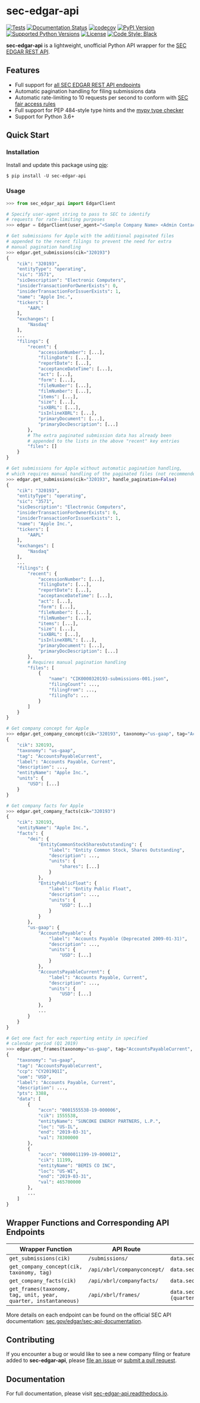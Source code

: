 # sec-edgar-api

[![Tests](https://github.com/jadchaar/sec-edgar-api/actions/workflows/continuous_integration.yml/badge.svg)](https://github.com/jadchaar/sec-edgar-api/actions/workflows/continuous_integration.yml)
[![Documentation Status](https://readthedocs.org/projects/sec-edgar-api/badge/?version=latest)](https://sec-edgar-api.readthedocs.io/en/latest/?badge=latest)
[![codecov](https://codecov.io/gh/jadchaar/sec-edgar-api/branch/main/graph/badge.svg?token=0WLWU3SZKE)](https://codecov.io/gh/jadchaar/sec-edgar-api)
[![PyPI Version](https://img.shields.io/pypi/v/sec-edgar-api.svg)](https://pypi.org/project/sec-edgar-api/)
[![Supported Python Versions](https://img.shields.io/pypi/pyversions/sec-edgar-api.svg)](https://pypi.org/project/sec-edgar-api/)
[![License](https://img.shields.io/pypi/l/sec-edgar-api.svg)](https://pypi.org/project/sec-edgar-api/)
[![Code Style: Black](https://img.shields.io/badge/code%20style-black-000000.svg)](https://github.com/python/black)

**sec-edgar-api** is a lightweight, unofficial Python API wrapper for the [SEC EDGAR REST API](https://www.sec.gov/edgar/sec-api-documentation).

## Features

- Full support for [all SEC EDGAR REST API endpoints](#wrapper-functions-and-corresponding-api-endpoints)
- Automatic pagination handling for filing submissions data
- Automatic rate-limiting to 10 requests per second to conform with [SEC fair access rules](https://www.sec.gov/developer)
- Full support for PEP 484-style type hints and the [mypy type checker](https://mypy.readthedocs.io/en/stable/)
- Support for Python 3.6+

## Quick Start

### Installation

Install and update this package using [pip](https://pip.pypa.io/en/stable/getting-started/):

```console
$ pip install -U sec-edgar-api
```

### Usage

```python
>>> from sec_edgar_api import EdgarClient

# Specify user-agent string to pass to SEC to identify
# requests for rate-limiting purposes
>>> edgar = EdgarClient(user_agent="<Sample Company Name> <Admin Contact>@<Sample Company Domain>")

# Get submissions for Apple with the additional paginated files
# appended to the recent filings to prevent the need for extra
# manual pagination handling
>>> edgar.get_submissions(cik="320193")
{
    "cik": "320193",
    "entityType": "operating",
    "sic": "3571",
    "sicDescription": "Electronic Computers",
    "insiderTransactionForOwnerExists": 0,
    "insiderTransactionForIssuerExists": 1,
    "name": "Apple Inc.",
    "tickers": [
        "AAPL"
    ],
    "exchanges": [
        "Nasdaq"
    ],
    ...
    "filings": {
        "recent": {
            "accessionNumber": [...],
            "filingDate": [...],
            "reportDate": [...],
            "acceptanceDateTime": [...],
            "act": [...],
            "form": [...],
            "fileNumber": [...],
            "filmNumber": [...],
            "items": [...],
            "size": [...],
            "isXBRL": [...],
            "isInlineXBRL": [...],
            "primaryDocument": [...],
            "primaryDocDescription": [...]
        },
        # The extra paginated submission data has already been
        # appended to the lists in the above "recent" key entries
        "files": []
    }
}

# Get submissions for Apple without automatic pagination handling,
# which requires manual handling of the paginated files (not recommended)
>>> edgar.get_submissions(cik="320193", handle_pagination=False)
{
    "cik": "320193",
    "entityType": "operating",
    "sic": "3571",
    "sicDescription": "Electronic Computers",
    "insiderTransactionForOwnerExists": 0,
    "insiderTransactionForIssuerExists": 1,
    "name": "Apple Inc.",
    "tickers": [
        "AAPL"
    ],
    "exchanges": [
        "Nasdaq"
    ],
    ...
    "filings": {
        "recent": {
            "accessionNumber": [...],
            "filingDate": [...],
            "reportDate": [...],
            "acceptanceDateTime": [...],
            "act": [...],
            "form": [...],
            "fileNumber": [...],
            "filmNumber": [...],
            "items": [...],
            "size": [...],
            "isXBRL": [...],
            "isInlineXBRL": [...],
            "primaryDocument": [...],
            "primaryDocDescription": [...]
        },
        # Requires manual pagination handling
        "files": [
            {
                "name": "CIK0000320193-submissions-001.json",
                "filingCount": ...,
                "filingFrom": ...,
                "filingTo": ...
            }
        ]
    }
}

# Get company concept for Apple
>>> edgar.get_company_concept(cik="320193", taxonomy="us-gaap", tag="AccountsPayableCurrent")
{
    "cik": 320193,
    "taxonomy": "us-gaap",
    "tag": "AccountsPayableCurrent",
    "label": "Accounts Payable, Current",
    "description": ...,
    "entityName": "Apple Inc.",
    "units": {
        "USD": [...]
    }
}

# Get company facts for Apple
>>> edgar.get_company_facts(cik="320193")
{
    "cik": 320193,
    "entityName": "Apple Inc.",
    "facts": {
        "dei": {
            "EntityCommonStockSharesOutstanding": {
                "label": "Entity Common Stock, Shares Outstanding",
                "description": ...,
                "units": {
                    "shares": [...]
                }
            },
            "EntityPublicFloat": {
                "label": "Entity Public Float",
                "description": ...,
                "units": {
                    "USD": [...]
                }
            }
        },
        "us-gaap": {
            "AccountsPayable": {
                "label": "Accounts Payable (Deprecated 2009-01-31)",
                "description": ...,
                "units": {
                    "USD": [...]
                }
            },
            "AccountsPayableCurrent": {
                "label": "Accounts Payable, Current",
                "description": ...,
                "units": {
                    "USD": [...]
                }
            },
            ...
        }
    }
}

# Get one fact for each reporting entity in specified
# calendar period (Q1 2019)
>>> edgar.get_frames(taxonomy="us-gaap", tag="AccountsPayableCurrent", unit="USD", year="2019", quarter=1)
{
    "taxonomy": "us-gaap",
    "tag": "AccountsPayableCurrent",
    "ccp": "CY2019Q1I",
    "uom": "USD",
    "label": "Accounts Payable, Current",
    "description": ...,
    "pts": 3388,
    "data": [
        {
            "accn": "0001555538-19-000006",
            "cik": 1555538,
            "entityName": "SUNCOKE ENERGY PARTNERS, L.P.",
            "loc": "US-IL",
            "end": "2019-03-31",
            "val": 78300000
        },
        {
            "accn": "0000011199-19-000012",
            "cik": 11199,
            "entityName": "BEMIS CO INC",
            "loc": "US-WI",
            "end": "2019-03-31",
            "val": 465700000
        },
        ...
    ]
}
```

## Wrapper Functions and Corresponding API Endpoints

|                        Wrapper Function                         |          API Route          |                                         Full API URI                                         |
| --------------------------------------------------------------- | --------------------------- | -------------------------------------------------------------------------------------------- |
| `get_submissions(cik)`                                          | `/submissions/`             | `data.sec.gov/submissions/CIK{cik}.json`                                                     |
| `get_company_concept(cik, taxonomy, tag)`                       | `/api/xbrl/companyconcept/` | `data.sec.gov/api/xbrl/companyconcept/CIK{cik}/{taxonomy}/{tag}.json`                        |
| `get_company_facts(cik)`                                        | `/api/xbrl/companyfacts/`   | `data.sec.gov/api/xbrl/companyfacts/CIK{cik}.json`                                           |
| `get_frames(taxonomy, tag, unit, year, quarter, instantaneous)` | `/api/xbrl/frames/`         | `data.sec.gov/api/xbrl/frames/{taxonomy}/{tag}/{unit}/CY{year}{quarter}{instantaneous}.json` |

More details on each endpoint can be found on the official SEC API documentation: [sec.gov/edgar/sec-api-documentation](https://www.sec.gov/edgar/sec-api-documentation).

## Contributing

If you encounter a bug or would like to see a new company filing or feature added to **sec-edgar-api**, please [file an issue](https://github.com/jadchaar/sec-edgar-api/issues) or [submit a pull request](https://help.github.com/en/articles/creating-a-pull-request).

## Documentation

For full documentation, please visit [sec-edgar-api.readthedocs.io](https://sec-edgar-api.readthedocs.io).
